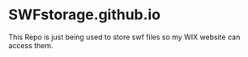 # SWFstorage.github.io

This Repo is just being used to store swf files so my WIX website can access them.
